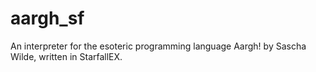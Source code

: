 # aargh_sf
 An interpreter for the esoteric programming language Aargh! by Sascha Wilde, written in StarfallEX.
